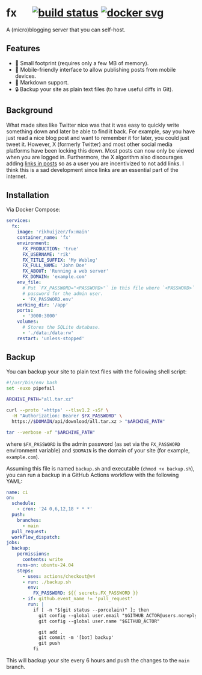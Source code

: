 # fx &emsp; [![build status]][actions] [![docker svg]][docker]

[build status]: https://img.shields.io/github/actions/workflow/status/rikhuijzer/fx/ci.yml?branch=main
[actions]: https://github.com/rikhuijzer/fx/actions?query=branch%3Amain
[docker svg]: https://img.shields.io/badge/docker-%230db7ed.svg?logo=docker&logoColor=white
[docker]: https://hub.docker.com/repository/docker/rikhuijzer/fx

A (micro)blogging server that you can self-host.

## Features

- 🚀 Small footprint (requires only a few MB of memory).
- 📱 Mobile-friendly interface to allow publishing posts from mobile devices.
- 📝 Markdown support.
- 🔒 Backup your site as plain text files (to have useful diffs in Git).

## Background

What made sites like Twitter nice was that it was easy to quickly write something down and later be able to find it back.
For example, say you have just read a nice blog post and want to remember it for later, you could just tweet it.
However, X (formerly Twitter) and most other social media platforms have been locking this down.
Most posts can now only be viewed when you are logged in.
Furthermore, the X algorithm also discourages adding [links in posts](https://x.com/TheBubbleBubble/status/1849818873018610090) so as a user you are incentivized to not add links.
I think this is a sad development since links are an essential part of the internet.

## Installation

Via Docker Compose:

```yml
services:
  fx:
    image: 'rikhuijzer/fx:main'
    container_name: 'fx'
    environment:
      FX_PRODUCTION: 'true'
      FX_USERNAME: 'rik'
      FX_TITLE_SUFFIX: 'My Weblog'
      FX_FULL_NAME: 'John Doe'
      FX_ABOUT: 'Running a web server'
      FX_DOMAIN: 'example.com'
    env_file:
      # Put `FX_PASSWORD="<PASSWORD>"` in this file where `<PASSWORD>` is the
      # password for the admin user.
      - 'FX_PASSWORD.env'
    working_dir: '/app'
    ports:
      - '3000:3000'
    volumes:
      # Stores the SQLite database.
      - './data:/data:rw'
    restart: 'unless-stopped'
```

## Backup

You can backup your site to plain text files with the following shell script:

```bash
#!/usr/bin/env bash
set -euxo pipefail

ARCHIVE_PATH="all.tar.xz"

curl --proto '=https' --tlsv1.2 -sSf \
  -H "Authorization: Bearer $FX_PASSWORD" \
  https://$DOMAIN/api/download/all.tar.xz > "$ARCHIVE_PATH"

tar --verbose -xf "$ARCHIVE_PATH"
```

where `$FX_PASSWORD` is the admin password (as set via the `FX_PASSWORD` environment variable) and `$DOMAIN` is the domain of your site (for example, `example.com`).

Assuming this file is named `backup.sh` and executable (`chmod +x backup.sh`), you can run a backup in a GitHub Actions workflow with the following YAML:

```yml
name: ci
on:
  schedule:
    - cron: '24 0,6,12,18 * * *'
  push:
    branches:
      - main
  pull_request:
  workflow_dispatch:
jobs:
  backup:
    permissions:
      contents: write
    runs-on: ubuntu-24.04
    steps:
      - uses: actions/checkout@v4
      - run: ./backup.sh
        env:
          FX_PASSWORD: ${{ secrets.FX_PASSWORD }}
      - if: github.event_name != 'pull_request'
        run: |
          if [ -n "$(git status --porcelain)" ]; then
            git config --global user.email "$GITHUB_ACTOR@users.noreply.github.com"
            git config --global user.name "$GITHUB_ACTOR"

            git add .
            git commit -m '[bot] backup'
            git push
          fi

```

This will backup your site every 6 hours and push the changes to the `main` branch.
